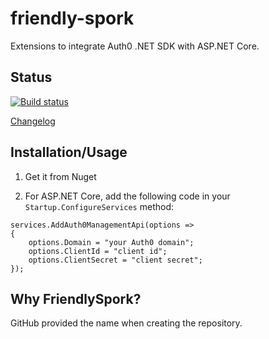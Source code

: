 # friendly-spork

Extensions to integrate Auth0 .NET SDK with ASP.NET Core.

## Status

[![Build status](https://ci.appveyor.com/api/projects/status/bkxboveka5fv24ig/branch/master?svg=true)](https://ci.appveyor.com/project/adriangodong/friendly-spork/branch/master)

[Changelog](CHANGELOG.md)

## Installation/Usage

1. Get it from Nuget

2. For ASP.NET Core, add the following code in your `Startup.ConfigureServices` method:

```
services.AddAuth0ManagementApi(options =>
{
    options.Domain = "your Auth0 domain";
    options.ClientId = "client id";
    options.ClientSecret = "client secret";
});
```

## Why FriendlySpork?

GitHub provided the name when creating the repository.
